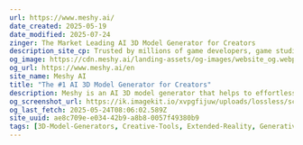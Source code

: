 ```yaml
---
url: https://www.meshy.ai/
date_created: 2025-05-19
date_modified: 2025-07-24
zinger: The Market Leading AI 3D Model Generator for Creators
description_site_cp: Trusted by millions of game developers, game studios, 3D printing enthusiasts, and XR creators worldwide to bring their visions to life, Meshy is the leading Al 3D model generator for creating 3D models and animations in seconds.
og_image: https://cdn.meshy.ai/landing-assets/og-images/website_og.webp
og_url: https://www.meshy.ai/en
site_name: Meshy AI
title: "The #1 AI 3D Model Generator for Creators"
description: Meshy is an AI 3D model generator that helps to effortlessly transform images and text into 3D models in seconds.
og_screenshot_url: https://ik.imagekit.io/xvpgfijuw/uploads/lossless/screenshots/20250528_MeshyAI_og_screenshot.jpeg
og_last_fetch: 2025-05-24T08:06:02.589Z
site_uuid: ae8c709e-e034-42b9-a8b8-0057f49380b9
tags: [3D-Model-Generators, Creative-Tools, Extended-Reality, Generative-AI, Game-AI]
---
```


